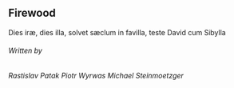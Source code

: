 ## Firewood
Dies iræ, dies illa, solvet sæclum in favilla, teste David cum Sibylla

###### Written by
_Rastislav Patak_
_Piotr Wyrwas_
_Michael Steinmoetzger_

